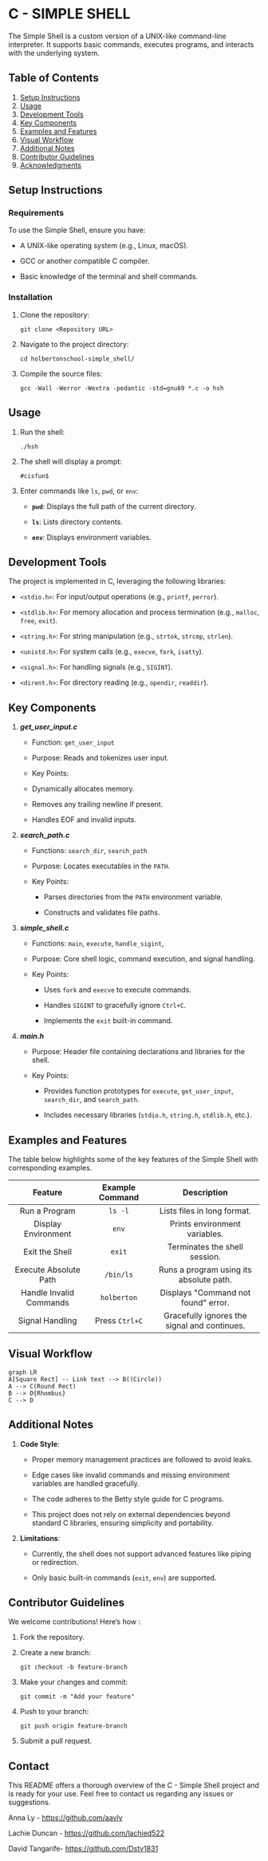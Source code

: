# C - SIMPLE SHELL
The Simple Shell is a custom version of a UNIX-like command-line interpreter. It supports basic commands, executes programs, and interacts with the underlying system.


## Table of Contents

1. [Setup Instructions](#setup-instructions)
2. [Usage](#usage)
3. [Development Tools](#development-tools)
4. [Key Components](#key-components)
5. [Examples and Features](#examples-and-features)
6. [Visual Workflow](#visual-workflow)
7. [Additional Notes](#additional-notes)
8. [Contributor Guidelines](#contributor-guidelines)
9. [Acknowledgments](#acknowledgments)

## Setup Instructions

### Requirements

To use the Simple Shell, ensure you have:

-   A UNIX-like operating system (e.g., Linux, macOS).

-   GCC or another compatible C compiler.

-   Basic knowledge of the terminal and shell commands.

### Installation

1.  Clone the repository:
    ```
    git clone <Repository URL> 
    ```
2.  Navigate to the project directory:
    ```
    cd holbertonschool-simple_shell/
    ```
3.  Compile the source files:
    ```
    gcc -Wall -Werror -Wextra -pedantic -std=gnu89 *.c -o hsh
    ```
	
## Usage

1.  Run the shell:
    ```
    ./hsh
    ```
2.  The shell will display a prompt:
    ```
    #cisfun$
    ```
3.  Enter commands like `ls`, `pwd`, or `env`:
           
    -   **`pwd`**: Displays the full path of the current directory.
     
    -   **`ls`**: Lists directory contents.
    
    -   **`env`**: Displays environment variables.

## Development Tools

The project is implemented in C, leveraging the following libraries:

- `<stdio.h>`: For input/output operations (e.g., `printf`, `perror`).

- `<stdlib.h>`: For memory allocation and process termination (e.g., `malloc`, `free`, `exit`).

- `<string.h>`: For string manipulation (e.g., `strtok`, `strcmp`, `strlen`).

- `<unistd.h>`: For system calls (e.g., `execve`, `fork`, `isatty`).

- `<signal.h>`: For handling signals (e.g., `SIGINT`).

- `<dirent.h>`: For directory reading (e.g., `opendir`, `readdir`).

## Key Components


1.  ***get_user_input.c*** 
    
    -   Function: `get_user_input`
        
    -   Purpose: Reads and tokenizes user input.
        
    -   Key Points:

	- Dynamically allocates memory.
	    
	- Removes any trailing newline if present.
	    
	- Handles EOF and invalid inputs.
            
2.  ***search_path.c*** 
    
    -   Functions: `search_dir`, `search_path`
        
    -   Purpose: Locates executables in the `PATH`.
        
    -   Key Points:
        
      	- Parses directories from the `PATH` environment variable.
            
        - Constructs and validates file paths.
            
3.  ***simple_shell.c*** 
    
    -   Functions: `main`, `execute`, `handle_sigint`, 
        
    -   Purpose: Core shell logic, command execution, and signal handling.
        
    -   Key Points:
        
        - Uses `fork` and `execve` to execute commands.
            
        - Handles `SIGINT` to gracefully ignore `Ctrl+C`.
        
        - Implements the `exit` built-in command.
 
 4. ***main.h***
    
    -   Purpose: Header file containing declarations and libraries for the shell.
        
    -   Key Points:
        
        - Provides function prototypes for `execute`, `get_user_input`, `search_dir`, and `search_path`.
            
        - Includes necessary libraries (`stdio.h`, `string.h`, `stdlib.h`, etc.).
        
       
## Examples and Features

The table below highlights some of the key features of the Simple Shell with corresponding examples.

|       **Feature**       | **Example Command** |                **Description**               | 
|:-----------------------:|:-------------------:|:--------------------------------------------:|
|      Run a Program      |       `ls -l`       |          Lists files in long format.         |  
|   Display Environment   |        `env`        |         Prints environment variables.        |   
|      Exit the Shell     |        `exit`       |         Terminates the shell session.        |   
|  Execute Absolute Path  |      `/bin/ls`      |    Runs a program using its absolute path.   |   
| Handle Invalid Commands |     `holberton`     |      Displays "Command not found" error.     |   
|     Signal Handling     |    Press `Ctrl+C`   | Gracefully ignores the signal and continues. | 

## Visual Workflow

```mermaid
graph LR
A[Square Rect] -- Link text --> B((Circle))
A --> C(Round Rect)
B --> D{Rhombus}
C --> D
```

## Additional Notes

1.  **Code Style**:
           
    -   Proper memory management practices are followed to avoid leaks.
        
    -   Edge cases like invalid commands and missing environment variables are handled gracefully.
    
    -   The code adheres to the Betty style guide for C programs.
    
    -   This project does not rely on external dependencies beyond standard C libraries, ensuring simplicity and portability.
        
4.  **Limitations**:
    
    -   Currently, the shell does not support advanced features like piping or redirection.
        
    -   Only basic built-in commands (`exit`, `env`) are supported.


## Contributor Guidelines

We welcome contributions! Here’s how :

1.  Fork the repository.
    
2.  Create a new branch:
    ```
    git checkout -b feature-branch
    ```
3.  Make your changes and commit:
    ```
    git commit -m "Add your feature"
    ```
4.  Push to your branch:
    ```
    git push origin feature-branch
    ```
5.  Submit a pull request.

## Contact

This README offers a thorough overview of the C - Simple Shell project and is ready for your use. Feel free to contact us regarding any issues or suggestions.

Anna Ly - https://github.com/aavly 

Lachie Duncan - https://github.com/lachied522

David Tangarife- https://github.com/Dstv1831

